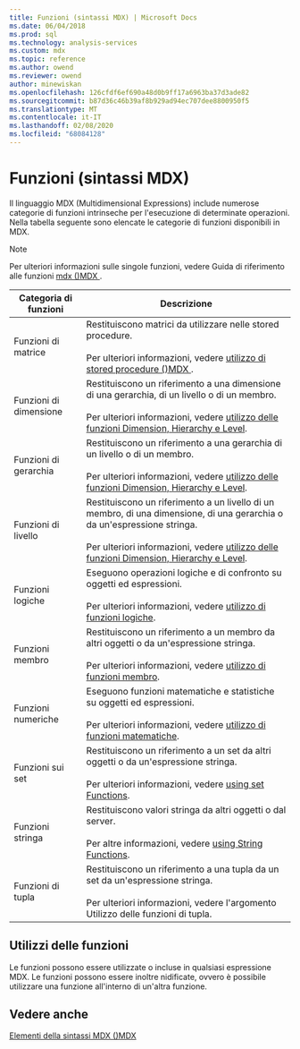 ```yaml
---
title: Funzioni (sintassi MDX) | Microsoft Docs
ms.date: 06/04/2018
ms.prod: sql
ms.technology: analysis-services
ms.custom: mdx
ms.topic: reference
ms.author: owend
ms.reviewer: owend
author: minewiskan
ms.openlocfilehash: 126cfdf6ef690a48d0b9ff17a6963ba37d3ade82
ms.sourcegitcommit: b87d36c46b39af8b929ad94ec707dee8800950f5
ms.translationtype: MT
ms.contentlocale: it-IT
ms.lasthandoff: 02/08/2020
ms.locfileid: "68084128"
---
```

# <a name="functions-mdx-syntax"></a>Funzioni (sintassi MDX)


  Il linguaggio MDX (Multidimensional Expressions) include numerose categorie di funzioni intrinseche per l'esecuzione di determinate operazioni. Nella tabella seguente sono elencate le categorie di funzioni disponibili in MDX.  
  
> [!NOTE]  
>  Per ulteriori informazioni sulle singole funzioni, vedere Guida di riferimento alle funzioni [mdx &#40;&#41;MDX ](../mdx/mdx-function-reference-mdx.md).  
  
|Categoria di funzioni|Descrizione|  
|-----------------------|-----------------|  
|Funzioni di matrice|Restituiscono matrici da utilizzare nelle stored procedure.<br /><br /> Per ulteriori informazioni, vedere [utilizzo di stored procedure &#40;&#41;MDX ](../mdx/using-stored-procedures-mdx.md).|  
|Funzioni di dimensione|Restituiscono un riferimento a una dimensione di una gerarchia, di un livello o di un membro.<br /><br /> Per ulteriori informazioni, vedere [utilizzo delle funzioni Dimension, Hierarchy e Level](../mdx/using-dimension-hierarchy-and-level-functions.md).|  
|Funzioni di gerarchia|Restituiscono un riferimento a una gerarchia di un livello o di un membro.<br /><br /> Per ulteriori informazioni, vedere [utilizzo delle funzioni Dimension, Hierarchy e Level](../mdx/using-dimension-hierarchy-and-level-functions.md).|  
|Funzioni di livello|Restituiscono un riferimento a un livello di un membro, di una dimensione, di una gerarchia o da un'espressione stringa.<br /><br /> Per ulteriori informazioni, vedere [utilizzo delle funzioni Dimension, Hierarchy e Level](../mdx/using-dimension-hierarchy-and-level-functions.md).|  
|Funzioni logiche|Eseguono operazioni logiche e di confronto su oggetti ed espressioni.<br /><br /> Per ulteriori informazioni, vedere [utilizzo di funzioni logiche](../mdx/using-logical-functions.md).|  
|Funzioni membro|Restituiscono un riferimento a un membro da altri oggetti o da un'espressione stringa.<br /><br /> Per ulteriori informazioni, vedere [utilizzo di funzioni membro](../mdx/using-member-functions.md).|  
|Funzioni numeriche|Eseguono funzioni matematiche e statistiche su oggetti ed espressioni.<br /><br /> Per ulteriori informazioni, vedere [utilizzo di funzioni matematiche](../mdx/using-mathematical-functions.md).|  
|Funzioni sui set|Restituiscono un riferimento a un set da altri oggetti o da un'espressione stringa.<br /><br /> Per ulteriori informazioni, vedere [using set Functions](../mdx/using-set-functions.md).|  
|Funzioni stringa|Restituiscono valori stringa da altri oggetti o dal server.<br /><br /> Per altre informazioni, vedere [using String Functions](../mdx/using-string-functions.md).|  
|Funzioni di tupla|Restituiscono un riferimento a una tupla da un set da un'espressione stringa.<br /><br /> Per ulteriori informazioni, vedere l'argomento Utilizzo delle funzioni di tupla.|  
  
## <a name="uses-of-functions"></a>Utilizzi delle funzioni  
 Le funzioni possono essere utilizzate o incluse in qualsiasi espressione MDX. Le funzioni possono essere inoltre nidificate, ovvero è possibile utilizzare una funzione all'interno di un'altra funzione.  
  
## <a name="see-also"></a>Vedere anche  
 [Elementi della sintassi MDX &#40;&#41;MDX](../mdx/mdx-syntax-elements-mdx.md)  
  
  
